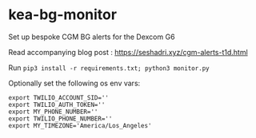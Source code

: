 # kea-bg-monitor
Set up bespoke CGM BG alerts for the Dexcom G6

Read accompanying blog post : https://seshadri.xyz/cgm-alerts-t1d.html

Run `pip3 install -r requirements.txt; python3 monitor.py`

Optionally set the following os env vars: 
```
export TWILIO_ACCOUNT_SID=''
export TWILIO_AUTH_TOKEN=''
export MY_PHONE_NUMBER=''
export TWILIO_PHONE_NUMBER=''
export MY_TIMEZONE='America/Los_Angeles'
```
